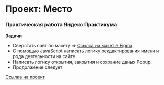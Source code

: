 # Проект: Место

### Практическая работа Яндекс Практикума

**Задачи**

* Сверстать сайт по макету => [Ссылка на макет в Figma](https://www.figma.com/file/2cn9N9jSkmxD84oJik7xL7/JavaScript.-Sprint-4?node-id=0%3A1) 
* С помощью JavaScript написать логику рекдактирования имени и рода деятельности на сайте
* Написать логику открытия, закрытия и сохрание даных Popup.
* Продолжение следует

[Ссылка на проект](https://petrmasol04.github.io/mesto/)

